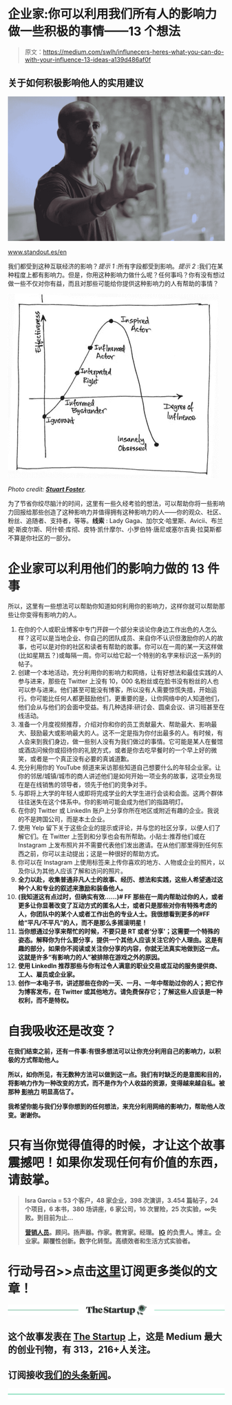 # 企业家:你可以利用我们所有人的影响力做一些积极的事情——13 个想法

> 原文：<https://medium.com/swlh/influnecers-heres-what-you-can-do-with-your-influence-13-ideas-a139d486af0f>

## 关于如何积极影响他人的实用建议

![](img/9f9cbbbb6ad03e81ce0ed421f3c2900f.png)

www.standout.es/en

我们都受到这种互联经济的影响？*提示 1* :所有字段都受到影响。*提示 2* :我们在某种程度上都有影响力。但是，你用这种影响力做什么呢？任何事吗？你有没有想过做一些不仅对你有益，而且对那些可能给你提供这种影响力的人有帮助的事情？

![](img/dcc7f00612804d0f03457125cd6b1e77.png)

*Photo credit:* [***Stuart Foster***](http://www.flickr.com/photos/stuartfoster/)*.*

为了节省你绞尽脑汁的时间，这里有一些久经考验的想法，可以帮助你将一些影响力回报给那些创造了这种影响力并值得拥有这种影响力的人——你的观众、社区、粉丝、追随者、支持者，等等。**线索** : Lady Gaga、加尔文·哈里斯、Avicii、布兰妮·斯皮尔斯、阿什顿·库彻、皮特·凯什摩尔、小罗伯特·唐尼或塞尔吉奥·拉莫斯都不算是你社区的一部分。

# 企业家可以利用他们的影响力做的 13 件事

所以，这里有一些想法可以帮助你知道如何利用你的影响力，这样你就可以帮助那些让你变得有影响力的人。

1.  在你的个人或职业博客中专门开辟一个部分来谈论你身边工作出色的人怎么样？这可以是当地企业、你自己的团队成员、来自你不认识但激励你的人的故事，也可以是对你的社区和读者有帮助的故事。你可以在一周的某一天这样做(比如星期五？)或每隔一周。你可以给它起一个特别的名字来标识这一系列的帖子。
2.  创建一个本地活动，充分利用你的影响力和网络，让有好想法和最佳实践的人参与进来，那些在 Twitter 上没有 10，000 名粉丝或在脸书没有粉丝的人也可以参与进来。他们甚至可能没有博客，所以没有人需要惊慌失措，开始运行。你可能比任何人都更鼓励他们，更重要的是，让你网络中的人知道他们，他们会从与他们的会面中受益。有几种选择:研讨会、圆桌会议、讲习班甚至在线活动。
3.  准备一个月度视频推荐，介绍对你和你的员工贡献最大、帮助最大、影响最大、鼓励最大或影响最大的人。这不一定是指为你付出最多的人。有时候，有人会来到我们身边，做一些别人没有为我们做过的事情。它可能是某人在餐馆或酒店问候你或招待你的礼貌方式，或者是你去吃早餐时的一个早上好的微笑，或者是一个真正没有必要的真诚道歉。
4.  充分利用你的 YouTube 频道来采访那些知道自己想要什么的年轻企业家。让你的邻居/城镇/城市的商人讲述他们是如何开始一项业务的故事，这项业务现在是在线销售的领导者，领先于他们的竞争对手。
5.  与即将上大学的年轻人或即将完成学业的大学生进行会谈和会面。这两个群体往往迷失在这个体系中。你的影响可能会成为他们的指路明灯。
6.  在你的 Twitter 或 LinkedIn 账户上分享你所在地区或附近有趣的企业。我说的不是跨国公司，而是本土企业。
7.  使用 Yelp 留下关于这些企业的提示或评论，并与您的社区分享，以便人们了解它们。在 Twitter 上签到和分享也会有所帮助。小贴士:推荐他们或在 Instagram 上发布照片并不需要代表他们发出邀请。在从他们那里得到任何东西之前，你可以主动提出；这是一种很好的帮助方式。
8.  你可以在 Instagram 上使用标签来上传你喜欢的地方、人物或企业的照片，以及你认为其他人应该了解和访问的照片。
9.  [](http://mapmakers.es/)**全力以赴，收集普通非凡人士的故事、经历、想法和实践，这些人希望通过这种个人和专业的叙述来激励和装备他人。**
10.  **(我知道这有点过时，但确实有效……)# FF 那些在一周内帮助过你的人，或者更多让你显著改变了互动方式的匿名人士，或者只是那些对你有特殊考虑的人，你团队中的某个人或者工作出色的专业人士。我很想看到更多的#FF 给“平凡/不平凡”的人，而不是那么多摇滚明星！**
11.  **当你想通过分享来帮忙的时候，不要只是 RT 或者‘分享’；这需要一个特殊的姿态。解释你为什么要分享，提供一个其他人应该关注它的个人理由。这是有趣的部分，如果你不阅读或关注你分享的内容，你就无法真实地做到这一点。这就是许多“有影响力的人”被排除在游戏之外的原因。**
12.  **使用 LinkedIn 推荐那些与你有过令人满意的职业交易或互动的服务提供商、工人、雇员或企业家。**
13.  **创作一本电子书，讲述那些在你的一天、一月、一年中帮助过你的人；把它作为博客发布，在 Twitter 或其他地方。请免费保存它；了解这些人应该是一种权利，而不是特权。**

# **自我吸收还是改变？**

**在我们结束之前，还有一件事:有很多想法可以让你充分利用自己的影响力，以积极的方式帮助他人。**

**所以，如你所见，有无数种方法可以做到这一点。我们有时缺乏的是意图和目的，将影响力作为一种改变的方式，而不是作为个人收益的资源，变得越来越自私。被那种 [**影响力**](http://isragarcia.es/no-soy-un-influencer) 明显高估了。**

**我希望你能与我们分享你想到的任何想法，来充分利用网络的影响力，帮助他人改变。谢谢你。**

# **只有当你觉得值得的时候，才让这个故事震撼吧！如果你发现任何有价值的东西，请鼓掌。**

> **Isra Garcia = 53 个客户，48 家企业，398 次演讲，3.454 篇帖子，24 个项目，6 本书，380 场讲座，6 家公司，16 次冒险，25 次实验，∞失败。到目前为止…**
> 
> **[营销人员](https://isragarcia.com/wp/marketer)。顾问。扬声器。作家。教育家。经理。 [IG](http://thisisig.com) 的负责人。博主。企业家。颠覆性创新。数字化转型。高绩效者和生活方式实验者。**

# **行动号召>>点击[这里](http://feeds.feedburner.com/isragarcia)订阅更多类似的文章！**

**[![](img/308a8d84fb9b2fab43d66c117fcc4bb4.png)](https://medium.com/swlh)**

## **这个故事发表在 [The Startup](https://medium.com/swlh) 上，这是 Medium 最大的创业刊物，有 313，216+人关注。**

## **订阅接收[我们的头条新闻](http://growthsupply.com/the-startup-newsletter/)。**

**[![](img/b0164736ea17a63403e660de5dedf91a.png)](https://medium.com/swlh)**